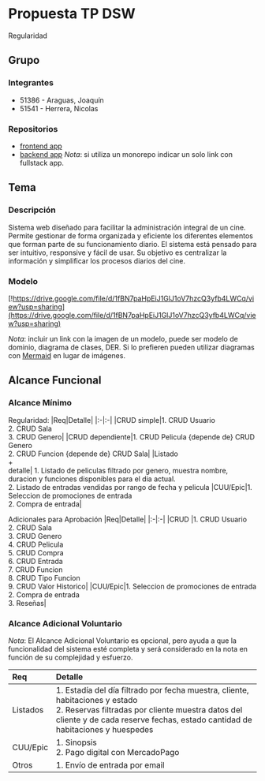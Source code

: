 # Propuesta TP DSW

Regularidad

## Grupo
### Integrantes
* 51386 - Araguas, Joaquín
* 51541 - Herrera, Nicolas

### Repositorios
* [frontend app](http://hyperlinkToGihubOrGitlab)
* [backend app](http://hyperlinkToGihubOrGitlab)
*Nota*: si utiliza un monorepo indicar un solo link con fullstack app.

## Tema
### Descripción
Sistema web diseñado para facilitar la administración integral de un cine. Permite gestionar de forma organizada y eficiente los diferentes elementos que forman parte de su funcionamiento diario. El sistema está pensado para ser intuitivo, responsive y fácil de usar. Su objetivo es centralizar la información y simplificar los procesos diarios del cine.


### Modelo
[!https://drive.google.com/file/d/1fBN7paHpEiJ1GlJ1oV7hzcQ3yfb4LWCq/view?usp=sharing](https://drive.google.com/file/d/1fBN7paHpEiJ1GlJ1oV7hzcQ3yfb4LWCq/view?usp=sharing)

*Nota*: incluir un link con la imagen de un modelo, puede ser modelo de dominio, diagrama de clases, DER. Si lo prefieren pueden utilizar diagramas con [Mermaid](https://mermaid.js.org) en lugar de imágenes.

## Alcance Funcional 

### Alcance Mínimo

Regularidad:
|Req|Detalle|
|:-|:-|
|CRUD simple|1. CRUD Usuario<br>2. CRUD Sala<br>3. CRUD Genero|
|CRUD dependiente|1. CRUD Pelicula {depende de} CRUD Genero<br>2. CRUD Funcion {depende de} CRUD Sala|
|Listado<br>+<br>detalle| 1. Listado de peliculas filtrado por genero, muestra nombre, duracion y funciones disponibles para el dia actual. <br> 2. Listado de entradas vendidas por rango de fecha y pelicula 
|CUU/Epic|1. Seleccion de promociones de entrada<br>2. Compra de entrada|


Adicionales para Aprobación
|Req|Detalle|
|:-|:-|
|CRUD |1. CRUD Usuario<br>2. CRUD Sala<br>3. CRUD Genero<br>4. CRUD Pelicula<br>5. CRUD Compra<br>6. CRUD Entrada<br>7. CRUD Funcion<br>8. CRUD Tipo Funcion<br>9. CRUD Valor Historico|
|CUU/Epic|1. Seleccion de promociones de entrada<br>2. Compra de entrada<br> 3. Reseñas|



### Alcance Adicional Voluntario

*Nota*: El Alcance Adicional Voluntario es opcional, pero ayuda a que la funcionalidad del sistema esté completa y será considerado en la nota en función de su complejidad y esfuerzo.

|Req|Detalle|
|:-|:-|
|Listados |1. Estadía del día filtrado por fecha muestra, cliente, habitaciones y estado <br>2. Reservas filtradas por cliente muestra datos del cliente y de cada reserve fechas, estado cantidad de habitaciones y huespedes|
|CUU/Epic|1. Sinopsis<br>2. Pago digital con MercadoPago|
|Otros|1. Envío de entrada por email|

